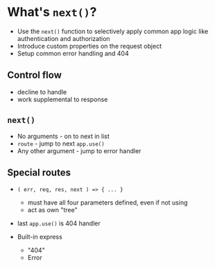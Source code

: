 What's `next()`?
===

* Use the `next()` function to selectively apply common app logic like authentication and authorization
* Introduce custom properties on the request object
* Setup common error handling and 404

## Control flow

* decline to handle
* work supplemental to response

## `next()`

* No arguments - on to next in list
* `route` - jump to next `app.use()`
* Any other argument - jump to error handler

## Special routes

* `( err, req, res, next ) => { ... }`
	* must have all four parameters defined, even if not using
	* act as own "tree"

* last `app.use()` is 404 handler

* Built-in express
	* "404"
	* Error 